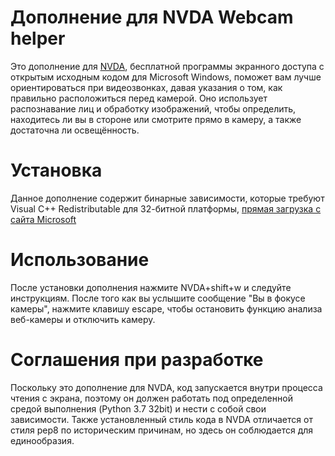# Дополнение для NVDA Webcam helper
Это дополнение для [NVDA], бесплатной программы экранного доступа с открытым исходным кодом для Microsoft Windows, поможет вам лучше ориентироваться при видеозвонках, давая указания о том, как правильно расположиться перед камерой. Оно использует распознавание лиц и обработку изображений, чтобы определить, находитесь ли вы в стороне или смотрите прямо в камеру, а также достаточна ли освещённость.

# Установка
Данное дополнение содержит бинарные зависимости, которые требуют Visual C++ Redistributable для 32-битной платформы, [прямая загрузка с сайта Microsoft](https://aka.ms/vs/17/release/vc_redist.x86.exe)

# Использование
После установки дополнения нажмите NVDA+shift+w и следуйте инструкциям. После того как вы услышите сообщение "Вы в фокусе камеры", нажмите клавишу escape, чтобы остановить функцию анализа веб-камеры и отключить камеру.

# Соглашения при разработке
Поскольку это дополнение для NVDA, код запускается внутри процесса чтения с экрана, поэтому он должен работать под определенной средой выполнения (Python 3.7 32bit) и нести с собой свои зависимости. Также установленный стиль кода в NVDA отличается от стиля pep8 по историческим причинам, но здесь он соблюдается для единообразия.

[NVDA]: https://github.com/nvaccess/nvda


